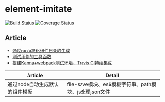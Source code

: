 # element-imitate
[![Build Status](https://travis-ci.org/jvsheng/element-imitate.svg?branch=master)](https://travis-ci.org/jvsheng/element-imitate)
[![Coverage Status](https://coveralls.io/repos/github/jvsheng/element-imitate/badge.svg?branch=master&service=github)](https://coveralls.io/github/jvsheng/element-imitate?branch=master)

## Article
- [通过node简化组件目录的生成](https://github.com/jvsheng/element-imitate/issues/1)
- [测试用例的工具函数](https://github.com/jvsheng/element-imitate/issues/2)
- [搭建Karma+webpack测试环境，Travis CI持续集成](https://github.com/jvsheng/element-imitate/issues/3)

|Article|Detail|
|-|-|
|通过node自动生成默认的组件模板|file-save模块、es6模板字符串、path模块、js处理json文件|
